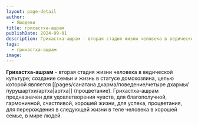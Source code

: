 ```yaml
---
layout: page-detail
author:
  - Яшодеви
title: грихастха-ашрам
publishDate: 2024-09-01
description: Грихастха-ашрам - вторая стадия жизни человека в ведической культуре; создание семьи и жизнь в статусе домохозяина, целью которой является артха (процветание). Грихастха-ашрам предназначен для удовлетворения чувств, для благополучной, гармоничной, счастливой, хорошей жизни, для успеха, процветания, для перерождения в следующей жизни в теле человека в хорошей семье, в мире людей.
tags:
  - грихастха-ашрам
image:
---
```

**Грихастха-ашрам** - вторая стадия жизни человека в ведической культуре; создание семьи и жизнь в статусе домохозяина, целью которой является [[pages/санатана дхарма/поведение/четыре дхармы/пурушартхи/артха|артха]] (процветание). Грихастха-ашрам предназначен для удовлетворения чувств, для благополучной, гармоничной, счастливой, хорошей жизни, для успеха, процветания, для перерождения в следующей жизни в теле человека в хорошей семье, в мире людей.

